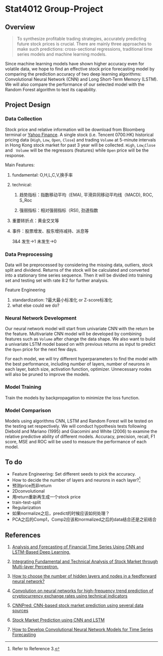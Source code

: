 # Stat4012 Group-Project

## Overview

>  To synthesize profitable trading strategies, accurately predicting future stock prices is crucial. There are mainly three approaches to make such predictions: cross-sectional regressions, traditional time series models and machine learning models. 

   Since machine learning models have shown higher accuracy even for volatile data, we hope to find an effective stock price forecasting model by comparing the prediction accuracy of two deep learning algorithms: Convolutional Neural Network (CNN) and Long Short-Term Memory (LSTM). We will also compare the performance of our selected model with the Random Forest algorithm to test its capability.

## Project Design

### Data Collection

Stock price and relative information will be download from Bloomberg terminal or [Yahoo Finance](https://finance.yahoo.com/). A single stock (i.e. Tencent 0700.HK) historical pricing data (`High`, `Low`, `Open`, `Close`) and trading `Volume` at 5-minute intervals in Hong Kong stock market for past 3 year will be collected. `High`, `Low`,`Close` and ` Volume` will be the regressors (features) while `Open` price will be the response.  

Main Features: 

1. fundamental: O,H,L,C,V,换手率

2. technical:

   1. 趋势指标：指数移动平均（EMA), 平滑异同移动平均线（MACD), ROC, S_Roc

   2. 强弱指标：相对强弱指标（RSI), 劲道指数

3. 重要转折点：黄金交叉等 

4. 事件：股票增发、股东增持减持、派息等

   3&4 发生->1 未发生->0

### Data Preprocessing

Data will be preprocessed by considering the missing data, outliers, stock split and dividend. Returns of the stock will be calculated and converted  into a stationary time series sequence. Then it will be divided into training set and testing set with rate 8:2 for further analysis. 

Feature Engineering

1. standardization: ?最大最小标准化 or Z-score标准化
2. what else could we do?

### Neural Network Development

Our neural network model will start from univariate CNN with the return be the feature. Multivariate CNN model will be developed by combining features such as `Volume` after change the data shape. We also want to build a univariate LSTM model based on with previous returns as input to predict the `Open` price for the next few days. 

For each model, we will try different hyperparameters to find the model with the best performance, including number of layers, number of neurons in each layer, batch size, activation function, optimizer. Unnecessary nodes will also be pruned to improve the models. 

### Model Training

Train the models by backpropagation to minimize the loss function. 

### Model Comparison

Models using algorithms CNN, LSTM and Random Forest will be tested on the testing set respectively. We will conduct hypothesis tests following Diebold and Mariano (1995) and Giacomini and White (2006) to examine the relative predictive ability of different models. Accuracy, precision, recall, F1 score, MSE and ROC will be used to measure the performance of each model.

## To do

- Feature Engineering: Set different seeds to pick the accuracy.
- How to decide the number of layers and neurons in each layer?[^2]
- 预测price而非return 
- 2Dconvolutional
- 用return重新再生成一个stock price
- train-test-split
- Regularization
- 如果normalize之后，predict的时候应该如何处理？
- PCA之后的Comp1，Comp2应该和normalized之后的data结合还是之前结合

## References

1. [Analysis and Forecasting of Financial Time Series Using CNN and LSTM-Based Deep Learning.](https://link.springer.com/chapter/10.1007/978-981-16-4807-6_39)
2. [Integrating Fundamental and Technical Analysis of Stock Market through Multi-layer Perceptron.](https://ieeexplore.ieee.org/abstract/document/8488440)
3. [How to choose the number of hidden layers and nodes in a feedforward neural network?](https://stats.stackexchange.com/questions/181/how-to-choose-the-number-of-hidden-layers-and-nodes-in-a-feedforward-neural-netw) 
4. [Convolution on neural networks for high-frequency trend prediction of cryptocurrency exchange rates using technical indicators](https://www.sciencedirect.com/science/article/pii/S0957417420300750?via%3Dihub#bib0018)  
5. [CNNPred: CNN-based stock market prediction using several data sources](https://www.arxiv-vanity.com/papers/1810.08923/)  
6. [Stock Market Prediction using CNN and LSTM](https://cs230.stanford.edu/projects_winter_2021/reports/70667451.pdf)
7. [How to Develop Convolutional Neural Network Models for Time Series Forecasting](https://machinelearningmastery.com/how-to-develop-convolutional-neural-network-models-for-time-series-forecasting/)

   [^1]: the number of hidden layers equals one; and the number of neurons in that layer is the mean of the neurons in the input and output layers.
   [^2]: Refer to Reference 3.
